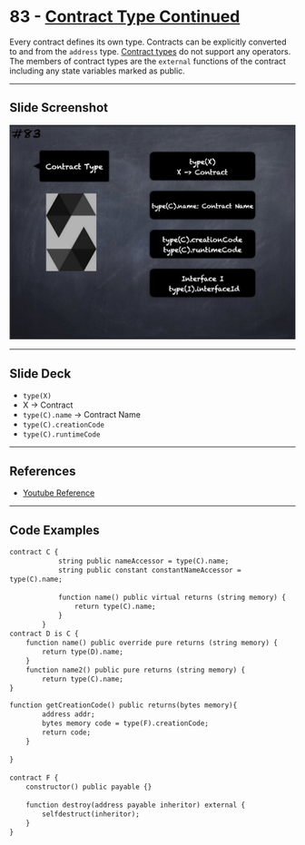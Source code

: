 # 83 - [Contract Type Continued](Contract%20Type%20Cont..md)
Every contract defines its own type. Contracts can be explicitly converted to and from the `address` type. [Contract types](../3.%20Solidity%20201/Contract%20Types.md) do not support any operators. The members of contract types are the `external` functions of the contract including any state variables marked as public.

___
## Slide Screenshot
![083.jpg](../../images/2.%20Solidity%20101/083.jpg)
___
## Slide Deck
- `type(X)`
- X -> Contract
- `type(C).name` -> Contract Name
- `type(C).creationCode`
- `type(C).runtimeCode`
___
## References
- [Youtube Reference](https://youtu.be/_oN7XuyhoZA?t=163)

___
## Code Examples
```
contract C {
			string public nameAccessor = type(C).name;
			string public constant constantNameAccessor = type(C).name;

			function name() public virtual returns (string memory) {
				return type(C).name;
			}
		}
contract D is C {
	function name() public override pure returns (string memory) {
		return type(D).name;
	}
	function name2() public pure returns (string memory) {
		return type(C).name;
}
```

```
function getCreationCode() public returns(bytes memory){
        address addr;
        bytes memory code = type(F).creationCode;
        return code;
    }

}

contract F {
    constructor() public payable {}

    function destroy(address payable inheritor) external {
        selfdestruct(inheritor);
    }
}
```


